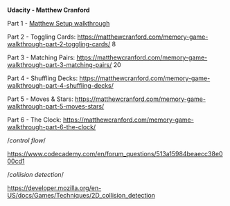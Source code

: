 
**Udacity - Matthew Cranford**

Part 1 - [Matthew Setup walkthrough](https://matthewcranford.com/memory-game-walkthrough-part-1-setup/)

Part 2 - Toggling Cards: https://matthewcranford.com/memory-game-walkthrough-part-2-toggling-cards/ 8

Part 3 - Matching Pairs: https://matthewcranford.com/memory-game-walkthrough-part-3-matching-pairs/ 20

Part 4 - Shuffling Decks: https://matthewcranford.com/memory-game-walkthrough-part-4-shuffling-decks/

Part 5 - Moves & Stars: https://matthewcranford.com/memory-game-walkthrough-part-5-moves-stars/

Part 6 - The Clock: https://matthewcranford.com/memory-game-walkthrough-part-6-the-clock/

/*control flow*/

https://www.codecademy.com/en/forum_questions/513a15984beaecc38e000cd1

/*collision detection*/

https://developer.mozilla.org/en-US/docs/Games/Techniques/2D_collision_detection



